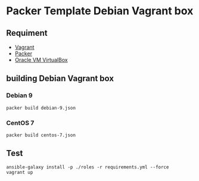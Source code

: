 Packer Template Debian Vagrant box
=========================================

Requiment
---------
- [Vagrant](http://www.vagrantup.com/ "Vagrant")
- [Packer](http://www.packer.io/ "Packer")
- [Oracle VM VirtualBox](https://www.virtualbox.org/ "Oracle VM VirtualBox")

building Debian Vagrant box
----------------------------------

### Debian 9

```
packer build debian-9.json
```

### CentOS 7

```
packer build centos-7.json
```


Test
----------------------------------

```
ansible-galaxy install -p ./roles -r requirements.yml --force
vagrant up
```
